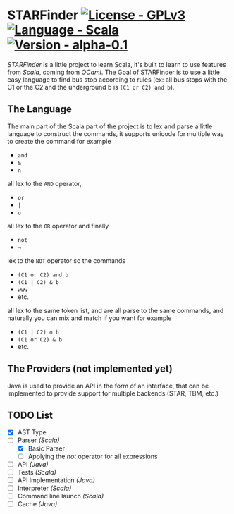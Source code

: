 # STARFinder [![License - GPLv3](https://img.shields.io/badge/License-GPLv3-55cdfc?style=for-the-badge)](https://opensource.org/licenses/GPL-3.0) [![Language - Scala](https://img.shields.io/badge/Language-Scala-red?style=for-the-badge&logo=scala)](https://www.scala-lang.org/) [![Version - alpha-0.1](https://img.shields.io/badge/Version-alpha--0.1-f7a8d8?style=for-the-badge&logo=github)](https://www.scala-lang.org/)
*STARFinder* is a little project to learn Scala, it's built to learn to use features 
from *Scala*, coming from *OCaml*. The Goal of STARFinder is to use a little 
easy language to find bus stop according to rules (ex: all bus stops with the C1 or the C2 and the 
underground b is `(C1 or C2) and b`).

## The Language
The main part of the Scala part of the project is to lex and parse a little 
language to construct the commands, it supports unicode for multiple way to create the 
command for example
* `and`
* `&`
* `∩`

all lex to the `AND` operator,

* `or`
* `|`
* `∪`

all lex to the `OR` operator and finally 

* `not`
* `¬`

lex to the `NOT` operator so the commands

* `(C1 or C2) and b`
* `(C1 | C2) & b`
* `www`
* etc.

all lex to the same token list, and are all parse to the same commands,
and naturally you can mix and match if you want for example 

* `(C1 | C2) ∩ b`
* `(C1 or C2) & b`
* etc.

## The Providers (not implemented  yet)
Java is used to provide an API in the form of an interface, that can 
be implemented to provide support for multiple backends (STAR, TBM, etc.)

## TODO List
- [X] AST Type
- [ ] Parser *(Scala)*
  - [X] Basic Parser
  - [ ] Applying the *not* operator for all expressions
- [ ] API *(Java)*
- [ ] Tests *(Scala)*
- [ ] API Implementation *(Java)*
- [ ] Interpreter *(Scala)*
- [ ] Command line launch *(Scala)*
- [ ] Cache *(Java)*
